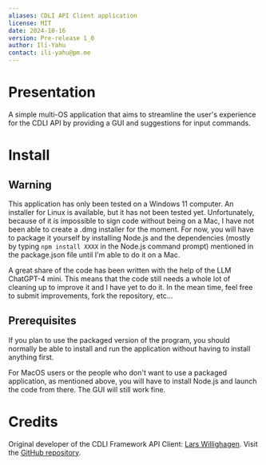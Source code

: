 ```yaml
---
aliases: CDLI API Client application
license: MIT
date: 2024-10-16
version: Pre-release 1_0
author: Ilī-Yahu
contact: ili-yahu@pm.me
---
```


# Presentation
A simple multi-OS application that aims to streamline the user's experience for the CDLI API by providing a GUI and suggestions for input commands.

# Install
## Warning
This application has only been tested on a Windows 11 computer. An installer for Linux is available, but it has not been tested yet. Unfortunately, because of it is impossible to sign code without being on a Mac, I have not been able to create a .dmg installer for the moment. For now, you will have to package it yourself by installing Node.js and the dependencies (mostly by typing `npm install XXXX` in the Node.js command prompt) mentioned in the package.json file until I'm able to do it on a Mac.

A great share of the code has been written with the help of the LLM ChatGPT-4 mini. This means that the code still needs a whole lot of cleaning up to improve it and I have yet to do it. In the mean time, feel free to submit improvements, fork the repository, etc...

## Prerequisites
If you plan to use the packaged version of the program, you should normally be able to install and run the application without having to install anything first.

For MacOS users or the people who don't want to use a packaged application, as mentioned above, you will have to install Node.js and launch the code from there. The GUI will still work fine.

# Credits
Original developer of the CDLI Framework API Client: [Lars Willighagen](https://orcid.org/0000-0002-4751-4637). Visit the [GitHub repository](https://github.com/cdli-gh/framework-api-client).